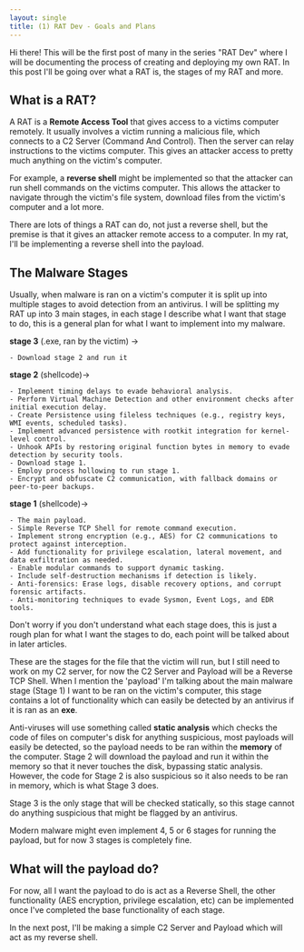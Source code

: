 ```yaml
---
layout: single
title: (1) RAT Dev - Goals and Plans
---
```


Hi there! This will be the first post of many in the series "RAT Dev" where I will be documenting the process of creating and deploying my own RAT. In this post I'll be going over what a RAT is, the stages of my RAT and more.

## What is a RAT?

A RAT is a **Remote Access Tool** that gives access to a victims computer remotely. It usually involves a victim running a malicious file, which connects to a C2 Server (Command And Control). Then the server can relay instructions to the victims computer. This gives an attacker access to pretty much anything on the victim's computer.

For example, a **reverse shell** might be implemented so that the attacker can run shell commands on the victims computer. This allows the attacker to navigate through the victim's file system, download files from the victim's computer and a lot more. 

There are lots of things a RAT can do, not just a reverse shell, but the premise is that it gives an attacker remote access to a computer. In my rat, I'll be implementing a reverse shell into the 
payload.

## The Malware Stages

Usually, when malware is ran on a victim's computer it is split up into multiple stages to avoid detection from an antivirus. I will be splitting my RAT up into 3 main stages, in each stage I describe what I want that stage to do, this is a general plan for what I want to implement into my malware.

**stage 3** (.exe, ran by the victim) ->
```
- Download stage 2 and run it
```

**stage 2** (shellcode)->
```
- Implement timing delays to evade behavioral analysis.
- Perform Virtual Machine Detection and other environment checks after initial execution delay.
- Create Persistence using fileless techniques (e.g., registry keys, WMI events, scheduled tasks).
- Implement advanced persistence with rootkit integration for kernel-level control.
- Unhook APIs by restoring original function bytes in memory to evade detection by security tools.
- Download stage 1.
- Employ process hollowing to run stage 1.
- Encrypt and obfuscate C2 communication, with fallback domains or peer-to-peer backups.
```

**stage 1** (shellcode)->
```
- The main payload. 
- Simple Reverse TCP Shell for remote command execution. 
- Implement strong encryption (e.g., AES) for C2 communications to protect against interception. 
- Add functionality for privilege escalation, lateral movement, and data exfiltration as needed. 
- Enable modular commands to support dynamic tasking. 
- Include self-destruction mechanisms if detection is likely. 
- Anti-forensics: Erase logs, disable recovery options, and corrupt forensic artifacts. 
- Anti-monitoring techniques to evade Sysmon, Event Logs, and EDR tools.
```

Don't worry if you don't understand what each stage does, this is just a rough plan for what I want the stages to do, each point will be talked about in later articles.

These are the stages for the file that the victim will run, but I still need to work on my C2 server, for now the C2 Server and Payload will be a Reverse TCP Shell. When I mention the 'payload' I'm talking about the main malware stage (Stage 1) I want to be ran on the victim's computer, this stage contains a lot of functionality which can easily be detected by an antivirus if it is ran as an **exe**.

Anti-viruses will use something called **static analysis** which checks the code of files on  computer's disk for anything suspicious, most payloads will easily be detected, so the payload needs to be ran within the **memory** of the computer. Stage 2 will download the payload and run it within the memory so that it never touches the disk, bypassing static analysis. However, the code for Stage 2 is also suspicious so it also needs to be ran in memory, which is what Stage 3 does.

Stage 3 is the only stage that will be checked statically, so this stage cannot do anything suspicious that might be flagged by an antivirus.

Modern malware might even implement 4, 5 or 6 stages for running the payload, but for now 3 stages is completely fine. 

## What will the payload do?

For now, all I want the payload to do is act as a Reverse Shell, the other functionality (AES encryption, privilege escalation, etc) can be implemented once I've completed the base functionality of each stage. 

In the next post, I'll be making a simple C2 Server and Payload which will act as my reverse shell.


